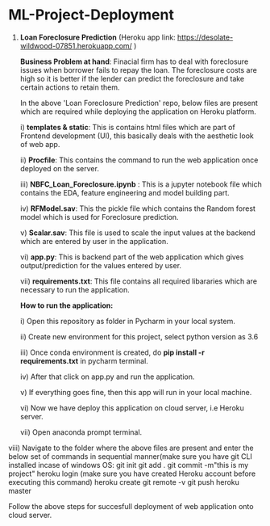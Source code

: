 # ML-Project-Deployment

1) <b>Loan Foreclosure Prediction</b>  (Heroku app link: https://desolate-wildwood-07851.herokuapp.com/ )

   <b>Business Problem at hand</b>: Finacial firm has to deal with foreclosure issues when borrower fails to repay the loan. The foreclosure costs are high so it is 
                                    better if the lender can predict the foreclosure and take certain actions to retain them.
                             
   
   In the above 'Loan Foreclosure Prediction' repo, below files are present which are required while deploying the application on Heroku platform.
   
   i) <b>templates & static</b>: This is contains html files which are part of Frontend development (UI), this basically deals with the aesthetic look of web app.
   
   ii) <b>Procfile</b>: This contains the command to run the web application once deployed on the server.
   
   iii) <b>NBFC_Loan_Foreclosure.ipynb</b> : This is a jupyter notebook file which contains the EDA, feature engineering and model building part.
 
   iv) <b>RFModel.sav</b>: This the pickle file which contains the Random forest model which is used for Foreclosure prediction.
  
    v) <b>Scalar.sav</b>: This file is used to scale the input values at the backend which are entered by user in the application.
   
   vi) <b>app.py</b>: This is backend part of the web application which gives output/prediction for the values entered by user.
  
   vii) <b>requirements.txt</b>: This file contains all required libararies which are necessary to run the application.
   
   
   <b>How to run the application:</b>
   
     i) Open this repository as folder in Pycharm in your local system.

    ii) Create new environment for this project, select python version as 3.6

   iii) Once conda environment is created, do <b>pip install -r requirements.txt</b> in pycharm terminal.

    iv) After that click on app.py and run the application.

     v) If everything goes fine, then this app will run in your local machine.

    vi) Now we have deploy this application on cloud server, i.e Heroku server.

   vii) Open anaconda prompt terminal.

  viii) Navigate to the folder where the above files are present and enter the below set of commands in sequential manner(make sure you have git CLI installed incase of               windows OS:
        git init
        git add .
        git commit -m"this is my project"
        heroku login (make sure you have created Heroku account before executing this command)
        heroku create
        git remote -v
        git push heroku master
        
   Follow the above steps for succesfull deployment of web application onto cloud server.     
        
     
     
